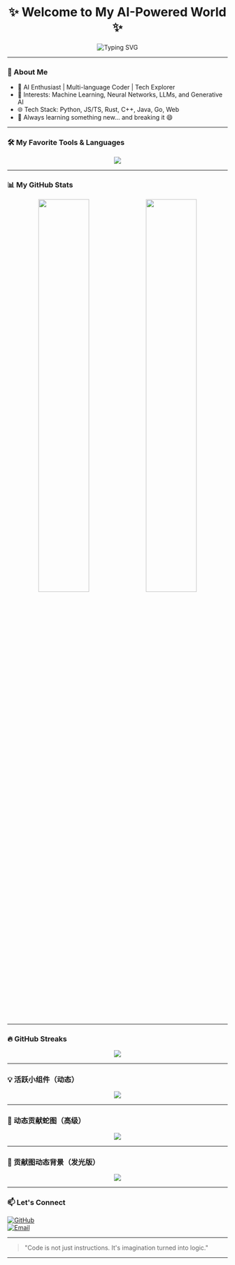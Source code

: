 <h1 align="center">✨ Welcome to My AI-Powered World ✨</h1>

<p align="center">
  <img src="https://readme-typing-svg.demolab.com?font=Fira+Code&pause=1000&color=36BCF7&width=435&lines=I+love+AI+%F0%9F%A7%AC+and+code+in+every+language!;From+Python+to+Rust%2C+I'm+everywhere.;Dreaming+in+code+%F0%9F%92%A1+Creating+the+future+%F0%9F%94%BB" alt="Typing SVG" />
</p>

---

### 🧬 About Me

- 🤖 AI Enthusiast | Multi-language Coder | Tech Explorer
- 🧠 Interests: Machine Learning, Neural Networks, LLMs, and Generative AI
- 🌐 Tech Stack: Python, JS/TS, Rust, C++, Java, Go, Web
- 🎯 Always learning something new... and breaking it 😄

---

### 🛠️ My Favorite Tools & Languages

<p align="center">
  <img src="https://skillicons.dev/icons?i=python,cpp,java,javascript,typescript,go,rust,html,css,linux,bash,vscode,git,github,react,figma,regex" />
</p>

---

### 📊 My GitHub Stats

<p align="center">
  <img src="https://github-readme-stats.vercel.app/api?username=wangjianhao222&show_icons=true&theme=tokyonight" width="48%" />
  <img src="https://github-readme-stats.vercel.app/api/top-langs/?username=wangjianhao222&layout=compact&theme=tokyonight" width="48%" />
</p>

---

### 🔥 GitHub Streaks

<p align="center">
  <img src="https://streak-stats.demolab.com?user=wangjianhao222&theme=highcontrast&hide_border=true" />
</p>

---

### 💡 活跃小组件（动态）

<p align="center">
  <img src="https://github-profile-summary-cards.vercel.app/api/cards/profile-details?username=wangjianhao222&theme=tokyonight" />
</p>

---

### 🐍 动态贡献蛇图（高级）

<p align="center">
  <img src="https://github.com/wangjianhao222/wangjianhao222/blob/output/github-contribution-grid-snake.svg" />
</p>

---

### 🌈 贡献图动态背景（发光版）

<p align="center">
  <img src="https://github.com/ashutosh00710/github-readme-activity-graph/blob/output/github-contribution-grid-snake-dark.svg" />
</p>

---

### 📫 Let's Connect

[![GitHub](https://img.shields.io/badge/GitHub-000?style=for-the-badge&logo=github&logoColor=white)](https://github.com/wangjianhao222)  
[![Email](https://img.shields.io/badge/Email-D14836?style=for-the-badge&logo=gmail&logoColor=white)](mailto:hackerxcodesakura@icloud.com)

---

> "Code is not just instructions. It's imagination turned into logic."

---

